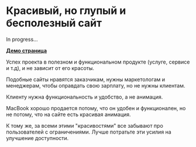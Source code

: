 # Красивый, но глупый и бесполезный сайт

In progress...

**[Демо страница](https://beautiful-but-stupid-and-useless.vercel.app/)**

Успех проекта в полезном и функциональном продукте (услуге, сервисе и т.д), и не зависит от его красоты.

Подобные сайты нравятся заказчикам, нужны маркетологам и менеджерам, чтобы оправдать свою зарплату, но не нужны клиентам.

Клиенту нужна функциональность и удобство, а не анимация.

MacBook хорошо продается потому, что он удобен и функционален, но не потому, что на сайте есть красивая анимация.

К тому же, за всеми этими "красивостями" все забывают про пользователей с ограничениями. Лучше потратьте эти усилия на улучшение доступности.
